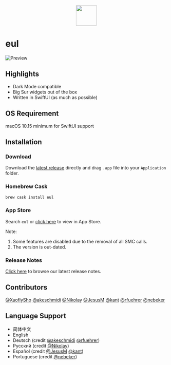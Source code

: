 <p align="center">
  <img src="https://user-images.githubusercontent.com/14722250/93017676-1a009c00-f5fd-11ea-9b8e-c69c2cd4fa89.png" height=64 />
</p>

# eul

![Preview](https://user-images.githubusercontent.com/14722250/98441501-afba3280-2139-11eb-8a04-949fac7ff6b2.jpg)

## Highlights

- Dark Mode compatible
- Big Sur widgets out of the box
- Written in SwiftUI (as much as possible)

## OS Requirement

macOS 10.15 minimum for SwiftUI support

## Installation

### Download

Download the [latest release](https://github.com/gao-sun/eul/releases/latest/download/eul.app.zip) directly and drag `.app` file into your `Application` folder.

### Homebrew Cask

```bash
brew cask install eul
```

### App Store

Search `eul` or [click here](https://apps.apple.com/us/app/eul/id1537133867) to view in App Store.

Note:

1. Some features are disabled due to the removal of all SMC calls.
2. The version is out-dated.

### Release Notes

[Click here](https://github.com/gao-sun/eul/releases/latest) to browse our latest release notes.

## Contributors

[@XaoflySho](https://github.com/XaoflySho) [@akeschmidi](https://github.com/akeschmidi) [@Nikolay](https://github.com/JiLiZART) [@JesusM](https://github.com/JesusM) [@kant](https://github.com/kant) [@rfuehrer](https://github.com/rfuehrer) [@nebeker](https://github.com/nebeker)

## Language Support

- 简体中文
- English
- Deutsch (credit [@akeschmidi](https://github.com/akeschmidi) [@rfuehrer](https://github.com/rfuehrer))
- Русский (credit [@Nikolay](https://github.com/JiLiZART))
- Español (credit [@JesusM](https://github.com/JesusM) [@kant](https://github.com/kant))
- Portuguese (credit [@nebeker](https://github.com/nebeker))
